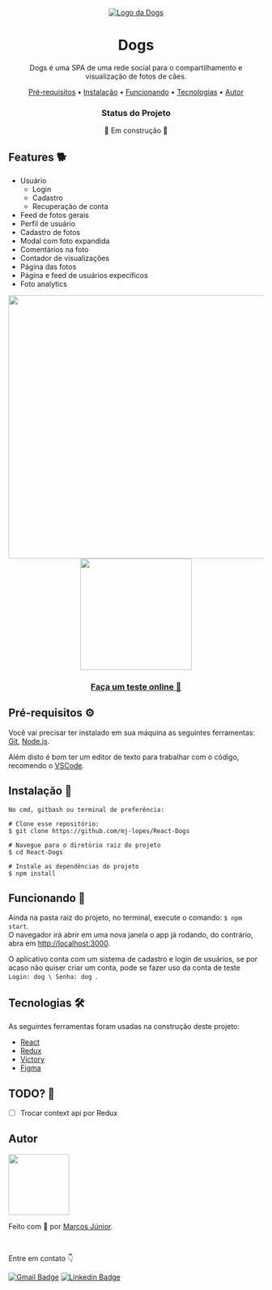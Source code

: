 <p align='center'>  
<a href='https://nice-weather.vercel.app' > 
  <img src='https://user-images.githubusercontent.com/56007721/140631908-8f5b1069-0d2b-4ee1-b72f-a598e3f352e9.png' alt='Logo da Dogs'> 
</a>
</p>

<h1 align='center'>Dogs</h1> 
<p align='center'>  
Dogs é uma SPA de uma rede social para o compartilhamento e visualização de fotos de cães. 

<p align="center">
 <a href="#requisitos">Pré-requisitos</a> •
 <a href="#instalacao">Instalação</a> •
 <a href="#funcionando">Funcionando</a> •
 <a href="#tecnologias">Tecnologias</a> •   
 <a href="#autor">Autor</a> 
</p>

<div align='center'>
	<h3>Status do Projeto</h3>
	<p> 🚧 Em construção 🚧</p>
</div>

<h2> Features 🐕</h2>

- Usuário
  - Login
  - Cadastro
  - Recuperação de conta
- Feed de fotos gerais
- Perfil de usuário
- Cadastro de fotos
- Modal com foto expandida
- Comentários na foto
- Contador de visualizações
- Página das fotos
- Página e feed de usuários expecificos 
- Foto analytics 

<div align='center'> 
<img src='https://user-images.githubusercontent.com/56007721/140632457-37e24230-c58b-4ba7-aa6c-446253a103e3.png'/ style="width: 520px;" />   <img src='https://user-images.githubusercontent.com/56007721/140632458-745d5763-a742-4d8f-af37-e3d03027b712.png' style="width: 220px;"/>

<a href='https://react-dogs-gold.vercel.app'> <h3> Faça um teste online 🐶</h3> </a>

</div>


<h2 id='requisitos'> Pré-requisitos ⚙</h2>

Você vai precisar ter instalado em sua máquina as seguintes ferramentas:
[Git](https://git-scm.com), [Node.js](https://nodejs.org/en/).

Além disto é bom ter um editor de texto para trabalhar com o código, recomendo o [VSCode](https://code.visualstudio.com/).

<h2 id='instalacao'> Instalação 🔧</h2>

``` 
No cmd, gitbash ou terminal de preferência: 

# Clone esse repositório:
$ git clone https://github.com/mj-lopes/React-Dogs 

# Navegue para o diretório raiz do projeto
$ cd React-Dogs

# Instale as dependências do projeto
$ npm install
```

<h2 id='funcionando'> Funcionando 💨 </h2>

Ainda na pasta raiz do projeto, no terminal, execute o comando: ``` $ npm start ```.<br/>
O navegador irá abrir em uma nova janela o app já rodando, do contrário, abra em [http://localhost:3000](http://localhost:3000).

O aplicativo conta com um sistema de cadastro e login de usuários, se por acaso não quiser criar um conta, pode se fazer uso da conta de teste ```Login: dog \ Senha: dog ```.

</p>

<h2 id='tecnologias'> Tecnologias 🛠 </h2>

As seguintes ferramentas foram usadas na construção deste projeto:

- [React](https://pt-br.reactjs.org/)
- [Redux](https://react-redux.js.org/)
- [Victory](https://formidable.com/open-source/victory/)
- [Figma](https://www.figma.com/ui-design-tool/)

<h2> TODO? 📝 </h2>

- [ ] Trocar context api por Redux

<h2 id='autor'> Autor </h2>

<img src='https://user-images.githubusercontent.com/56007721/140599522-58255910-aa8e-4045-9cf9-2f061d6dd472.png' style="width: 120px;">
<p>Feito com 🧡 por <a href='https://github.com/mj-lopes'>Marcos Júnior</a>. </p><br/>
<p>Entre em contato 👇

[![Gmail Badge](https://img.shields.io/badge/-mlrj.junior%40gmail.com-c14438?style=flat-square&logo=Gmail&logoColor=white&link=mailto:mlrj.junior@gmail.com)](mailto:mlrj.junior@gmail.com)
[![Linkedin Badge](https://img.shields.io/badge/-Marcos_Junior-blue?style=flat-square&logo=Linkedin&logoColor=white&link=https://www.linkedin.com/in/mlrjunior/)](https://www.linkedin.com/in/mlrjunior/) 
</p>

